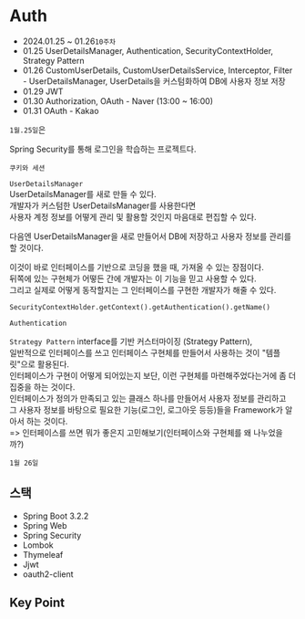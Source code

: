 # Auth

- 2024.01.25 ~ 01.26`10주차`
- 01.25 UserDetailsManager, Authentication, SecurityContextHolder, Strategy Pattern
- 01.26 CustomUserDetails, CustomUserDetailsService, Interceptor, Filter - UserDetailsManager, UserDetails을 커스텀화하여 DB에 사용자 정보 저장
- 01.29 JWT
- 01.30 Authorization, OAuth - Naver (13:00 ~ 16:00)
- 01.31 OAuth - Kakao

`1월.25일`은 

Spring Security를 통해 로그인을 학습하는 프로젝트다.

`쿠키와 세션`

`UserDetailsManager`  
UserDetailsManager를 새로 만들 수 있다.  
개발자가 커스텀한 UserDetailsManager를 사용한다면   
사용자 계정 정보를 어떻게 관리 및 활용할 것인지 마음대로 편집할 수 있다.

다음엔 UserDetailsManager을 새로 만들어서 DB에 저장하고 사용자 정보를 관리를 할 것이다.

이것이 바로 인터페이스를 기반으로 코딩을 했을 때, 가져올 수 있는 장점이다.  
뒤쪽에 있는 구현체가 어떻든 간에 개발자는 이 기능을 믿고 사용할 수 있다.  
그리고 실제로 어떻게 동작할지는 그 인터페이스를 구현한 개발자가 해줄 수 있다.

`SecurityContextHolder.getContext().getAuthentication().getName()`

`Authentication`

`Strategy Pattern`
interface를 기반 커스터마이징 (Strategy Pattern),  
일반적으로 인터페이스를 쓰고 인터페이스 구현체를 만들어서 사용하는 것이 "템플릿"으로 활용된다.  
인터페이스가 구현이 어떻게 되어있는지 보단, 이런 구현체를 마련해주었다는거에 좀 더 집중을 하는 것이다.  
인터페이스가 정의가 만족되고 있는 클래스 하나를 만들어서 사용자 정보를 관리하고  
그 사용자 정보를 바탕으로 필요한 기능(로그인, 로그아웃 등등)들을 Framework가 알아서 하는 것이다.    
=> 인터페이스를 쓰면 뭐가 좋은지 고민해보기(인터페이스와 구현체를 왜 나누었을까?)  

`1월 26일`

## 스택

- Spring Boot 3.2.2
- Spring Web
- Spring Security
- Lombok
- Thymeleaf
- Jjwt
- oauth2-client

## Key Point





